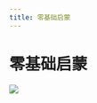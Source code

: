 ```yaml
---
title: 零基础启蒙
---
```


# 零基础启蒙
![](http://q0fn7wgae.bkt.clouddn.com/%E9%9B%B6%E5%9F%BA%E7%A1%80%E5%90%AF%E8%92%99.png)